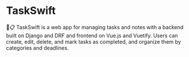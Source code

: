 # TaskSwift
🚀📋 TaskSwift is a web app for managing tasks and notes with a backend built on Django and DRF and frontend on Vue.js and Vuetify. Users can create, edit, delete, and mark tasks as completed, and organize them by categories and deadlines.

